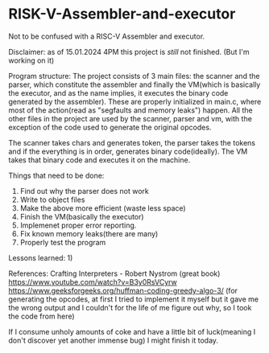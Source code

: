 # RISK-V-Assembler-and-executor
Not to be confused with a RISC-V Assembler and executor.

Disclaimer: as of 15.01.2024 4PM this project is _still_ not finished. (But I'm working on it)

Program structure: The project consists of 3 main files: the scanner and the parser, which constitute the assembler and finally the VM(which is basically the executor, and as the name implies, it executes the binary code generated by the assembler). These are properly initialized in main.c, where most of the action(read as "segfaults and memory leaks") happen. All the other files in the project are used by the scanner, parser and vm, with the exception of the code used to generate the original opcodes.

The scanner takes chars and generates token, the parser takes the tokens and if the everything is in order, generates binary code(ideally). The VM takes that binary code and executes it on the machine. 

Things that need to be done:
  1) Find out why the parser does not work
  2) Write to object files
  3) Make the above more efficient (waste less space)
  4) Finish the VM(basically the executor)
  5) Implemenet proper error reporting.
  6) Fix known memory leaks(there are many)
  7) Properly test the program

Lessons learned:
  1) 

References:
  Crafting Interpreters - Robert Nystrom (great book)
  https://www.youtube.com/watch?v=B3y0RsVCyrw
  https://www.geeksforgeeks.org/huffman-coding-greedy-algo-3/ (for generating the opcodes, at first I tried to implement it myself but it gave me the wrong output and I couldn't for the life of me figure out why, so I took the code from here)

If I consume unholy amounts of coke and have a little bit of luck(meaning I don't discover yet another immense bug) I might finish it today.
